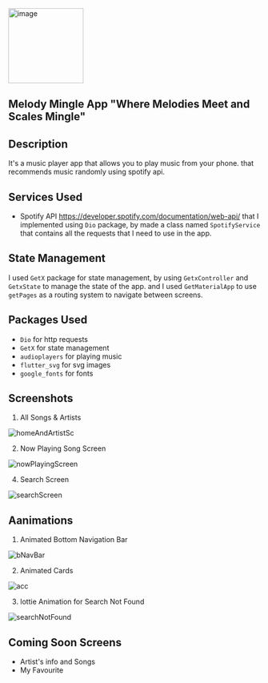 <img width="150" alt="image" src="https://github.com/shadiAl-Jaradat/MelodyMingle-App/assets/94618324/6df6c25a-3b4b-46e1-b44a-93199ae706fe">

## Melody Mingle App "Where Melodies Meet and Scales Mingle"

## Description
It's a music player app that allows you to play music from your phone.
that recommends music randomly using spotify api.

## Services Used
* Spotify API  https://developer.spotify.com/documentation/web-api/
that I implemented using `Dio` package, by made a class named `SpotifyService` that contains all the requests that I need to use in the app.

## State Management
I used `GetX` package for state management, by using `GetxController` and `GetxState` to manage the state of the app.
and I used `GetMaterialApp` to use `getPages` as a routing system to navigate between screens.

## Packages Used
* `Dio` for http requests
* `GetX` for state management
* `audioplayers` for playing music
* `flutter_svg` for svg images
* `google_fonts` for fonts

## Screenshots
1. All Songs & Artists 

![homeAndArtistSc](https://github.com/shadiAl-Jaradat/MelodyMingle-App/assets/94618324/fa0481ab-16e5-4e3f-81a1-0842908b6ffe)


2. Now Playing Song Screen

![nowPlayingScreen](https://github.com/shadiAl-Jaradat/MelodyMingle-App/assets/94618324/74d200aa-0d83-4d53-afa2-3a9a433432bb)

4. Search Screen 

![searchScreen](https://github.com/shadiAl-Jaradat/MelodyMingle-App/assets/94618324/1f0a9be8-8d40-4aa2-90b8-c0c18f6be85e)


## Aanimations 

1. Animated Bottom Navigation Bar

![bNavBar](https://github.com/shadiAl-Jaradat/MelodyMingle-App/assets/94618324/39e12a2e-68c8-4cb5-b7b5-8ef6d0d213b8)

2. Animated Cards

![acc](https://github.com/shadiAl-Jaradat/MelodyMingle-App/assets/94618324/8425adc9-baa3-4320-bac1-a774cb0d03fc)

3. lottie Animation for Search Not Found
 
![searchNotFound](https://github.com/shadiAl-Jaradat/MelodyMingle-App/assets/94618324/41c8b060-1c10-4b13-bbca-199f0daa1c1e)

## Coming Soon Screens
* Artist's info and Songs 
* My Favourite
